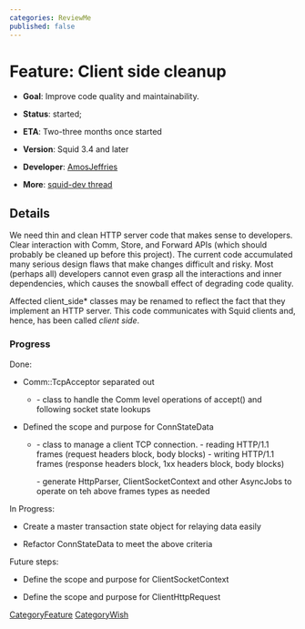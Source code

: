 ```yaml
---
categories: ReviewMe
published: false
---
```

# Feature: Client side cleanup

  - **Goal**: Improve code quality and maintainability.

  - **Status**: started;

  - **ETA**: Two-three months once started

  - **Version**: Squid 3.4 and later

  - **Developer**:
    [AmosJeffries](/AmosJeffries)

  - **More**: [squid-dev
    thread](http://www.mail-archive.com/squid-dev@squid-cache.org/msg07889.html)

## Details

We need thin and clean HTTP server code that makes sense to developers.
Clear interaction with Comm, Store, and Forward APIs (which should
probably be cleaned up before this project). The current code
accumulated many serious design flaws that make changes difficult and
risky. Most (perhaps all) developers cannot even grasp all the
interactions and inner dependencies, which causes the snowball effect of
degrading code quality.

Affected client_side\* classes may be renamed to reflect the fact that
they implement an HTTP server. This code communicates with Squid clients
and, hence, has been called *client side*.

### Progress

Done:

  - Comm::TcpAcceptor separated out
    
      - \- class to handle the Comm level operations of accept() and
        following socket state lookups

  - Defined the scope and purpose for ConnStateData
    
      - \- class to manage a client TCP connection. - reading HTTP/1.1
        frames (request headers block, body blocks) - writing HTTP/1.1
        frames (response headers block, 1xx headers block, body blocks)
        
        \- generate HttpParser, ClientSocketContext and other AsyncJobs
        to operate on teh above frames types as needed

In Progress:

  - Create a master transaction state object for relaying data easily

  - Refactor ConnStateData to meet the above criteria

Future steps:

  - Define the scope and purpose for ClientSocketContext

  - Define the scope and purpose for ClientHttpRequest

[CategoryFeature](/CategoryFeature)
[CategoryWish](/CategoryWish)
